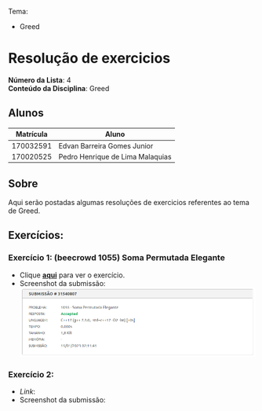 Tema:
 - Greed

# Resolução de exercicios

**Número da Lista**: 4<br>
**Conteúdo da Disciplina**: Greed<br>

## Alunos
|Matrícula | Aluno |
| -- | -- |
| 170032591  |  Edvan Barreira Gomes Junior |
| 170020525  |  Pedro Henrique de Lima Malaquias |

## Sobre 
Aqui serão postadas algumas resoluções de exercicios referentes ao tema de Greed. 

## <b>Exercícios:</b>

### <b>Exercício 1: (beecrowd 1055) Soma Permutada Elegante</b>
- Clique [<b>aqui</b>](https://www.beecrowd.com.br/judge/pt/problems/view/1055) para ver o exercício.
- Screenshot da submissão: ![image](./images/1055.png)

### <b>Exercício 2:</b>
- _Link_: 
- Screenshot da submissão: 
